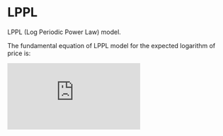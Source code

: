 # LPPL
LPPL (Log Periodic Power Law) model. 

The fundamental equation of LPPL model for the expected logarithm of price is:

![equation](https://latex.codecogs.com/gif.latex?E%5Cbig%5B%5C%20ln%28P_t%29%5Cbig%20%5D%20%3D%20A%20&plus;%20B%28t_c-t%29%5Em&plus;C%28t_c-t%29%5Em%20%5Ccos%28%5Comega%20%5C%20ln%28t_c-t%29-%5Cphi%29%20%5C%20%5C%20%5C%20con%20%5C%20%5C%20%5C%20A%3Dln%28P_%7Bt_c%7D%29)
